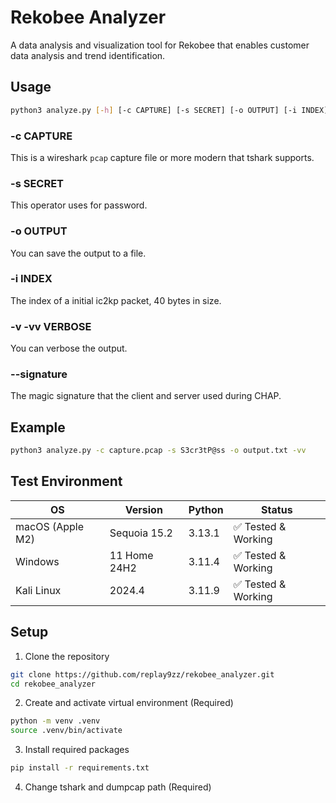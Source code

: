 # Rekobee Analyzer

A data analysis and visualization tool for Rekobee that enables customer data analysis and trend identification.

## Usage 

```bash
python3 analyze.py [-h] [-c CAPTURE] [-s SECRET] [-o OUTPUT] [-i INDEX] [-v] [--signature HEX]
```

### -c CAPTURE
This is a wireshark `pcap` capture file or more modern that tshark supports.

### -s SECRET
This operator uses for password.

### -o OUTPUT
You can save the output to a file.

### -i INDEX
The index of a initial ic2kp packet, 40 bytes in size.

### -v -vv VERBOSE
You can verbose the output.

### --signature 
The magic signature that the client and server used during CHAP.

## Example
```bash
python3 analyze.py -c capture.pcap -s S3cr3tP@ss -o output.txt -vv
```

## Test Environment

| OS | Version | Python | Status |
|----|---------|--------|---------|
| macOS (Apple M2) | Sequoia 15.2 | 3.13.1 | ✅ Tested & Working |
| Windows | 11 Home 24H2 | 3.11.4 | ✅ Tested & Working | 
| Kali Linux | 2024.4 | 3.11.9 | ✅ Tested & Working |

## Setup

1. Clone the repository
```bash
git clone https://github.com/replay9zz/rekobee_analyzer.git
cd rekobee_analyzer
```

2. Create and activate virtual environment (Required)
```bash
python -m venv .venv
source .venv/bin/activate
```

3. Install required packages
```bash
pip install -r requirements.txt
```

4. Change tshark and dumpcap path (Required)


